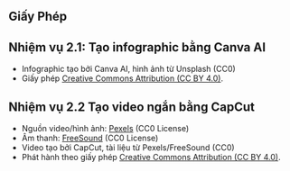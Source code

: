 ## Giấy Phép
## Nhiệm vụ 2.1: Tạo infographic bằng Canva AI
- Infographic tạo bởi Canva AI, hình ảnh từ Unsplash (CC0)
- Giấy phép [Creative Commons Attribution (CC BY 4.0)](https://creativecommons.org/licenses/by/4.0/).
## Nhiệm vụ 2.2 Tạo video ngắn bằng CapCut
- Nguồn video/hình ảnh: [Pexels](https://www.pexels.com) (CC0 License)   
- Âm thanh: [FreeSound](https://freesound.org) (CC0 License)  
- Video tạo bởi CapCut, tài liệu từ Pexels/FreeSound (CC0)
- Phát hành theo giấy phép [Creative Commons Attribution (CC BY 4.0)](https://creativecommons.org/licenses/by/4.0/).  




